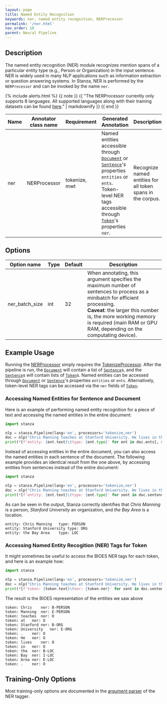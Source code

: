 ```yaml
---
layout: page
title: Named Entity Recognition
keywords: ner, named entity recognition, NERProcessor
permalink: '/ner.html'
nav_order: 10
parent: Neural Pipeline
---
```


## Description

The named entity recognition (NER) module recognizes mention spans of a particular entity type (e.g., Person or Organization) in the input sentence. NER is widely used in many NLP applications such as information extraction or question answering systems. In Stanza, NER is performed by the `NERProcessor` and can be invoked by the name `ner`.

{% include alerts.html %}
{{ note }}
{{ "The NERProcessor currently only supports 8 languages. All supported languages along with their training datasets can be found [here](models#available-ner-models)." | markdownify }}
{{ end }}

| Name | Annotator class name | Requirement | Generated Annotation | Description |
| --- | --- | --- | --- | --- |
| ner | NERProcessor | tokenize, mwt | Named entities accessible through [`Document`](data_objects.md#document) or [`Sentence`](data_objects.md#sentence)'s properties `entities` or `ents`. Token-level NER tags accessible through [`Token`](data_objects.md#token)'s properties `ner`. | Recognize named entities for all token spans in the corpus. |

## Options

| Option name | Type | Default | Description |
| --- | --- | --- | --- |
| ner_batch_size | int | 32 | When annotating, this argument specifies the maximum number of sentences to process as a minibatch for efficient processing. <br>**Caveat**: the larger this number is, the more working memory is required (main RAM or GPU RAM, depending on the computating device). |


## Example Usage

Running the [NERProcessor](ner.md) simply requires the [TokenizeProcessor](tokenize.md). After the pipeline is run, the [`Document`](data_objects.md#document) will contain a list of [`Sentence`](data_objects.md#sentence)s, and the [`Sentence`](data_objects.md#sentence)s will contain lists of [`Token`](data_objects.md#token)s.
Named entities can be accessed through [`Document`](data_objects.md#document) or [`Sentence`](data_objects.md#sentence)'s properties `entities` or `ents`.
Alternatively, token-level NER tags can be accessed via the `ner` fields of [`Token`](data_objects.md#token).

### Accessing Named Entities for Sentence and Document

Here is an example of performing named entity recognition for a piece of text and accessing the named entities in the entire document:

```python
import stanza

nlp = stanza.Pipeline(lang='en', processors='tokenize,ner')
doc = nlp("Chris Manning teaches at Stanford University. He lives in the Bay Area.")
print(*[f'entity: {ent.text}\ttype: {ent.type}' for ent in doc.ents], sep='\n')
```

Instead of accessing entities in the entire document, you can also access the named entities in each sentence of the document. The following example provides an identical result from the one above, by accessing entities from sentences instead of the entire document:

```python
import stanza

nlp = stanza.Pipeline(lang='en', processors='tokenize,ner')
doc = nlp("Chris Manning teaches at Stanford University. He lives in the Bay Area.")
print(*[f'entity: {ent.text}\ttype: {ent.type}' for sent in doc.sentences for ent in sent.ents], sep='\n')
```

As can be seen in the output, Stanza correctly identifies that _Chris Manning_ is a person, _Stanford University_ an organization, and _the Bay Area_ is a location.

```
entity: Chris Manning	type: PERSON
entity: Stanford University	type: ORG
entity: the Bay Area	type: LOC
```


### Accessing Named Entity Recogition (NER) Tags for Token

It might sometimes be useful to access the BIOES NER tags for each token, and here is an example how:

```python
import stanza

nlp = stanza.Pipeline(lang='en', processors='tokenize,ner')
doc = nlp("Chris Manning teaches at Stanford University. He lives in the Bay Area.")
print(*[f'token: {token.text}\tner: {token.ner}' for sent in doc.sentences for token in sent.tokens], sep='\n')
```

The result is the BIOES representation of the entities we saw above

```
token: Chris	ner: B-PERSON
token: Manning	ner: E-PERSON
token: teaches	ner: O
token: at	ner: O
token: Stanford	ner: B-ORG
token: University	ner: E-ORG
token: .	ner: O
token: He	ner: O
token: lives	ner: O
token: in	ner: O
token: the	ner: B-LOC
token: Bay	ner: I-LOC
token: Area	ner: E-LOC
token: .	ner: O
```

## Training-Only Options

Most training-only options are documented in the [argument parser](https://github.com/stanfordnlp/stanza/blob/main/stanza/models/ner_tagger.py#L32) of the NER tagger.
